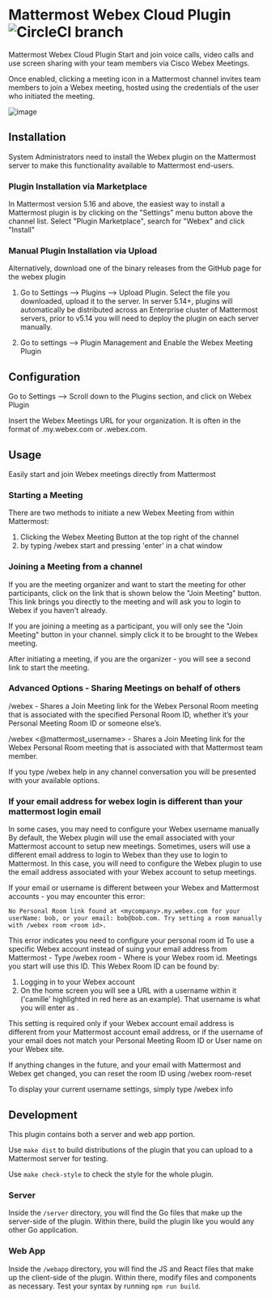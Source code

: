# Mattermost Webex Cloud Plugin ![CircleCI branch](https://img.shields.io/circleci/project/github/mattermost/mattermost-plugin-webex/master.svg)

Mattermost Webex Cloud Plugin
Start and join voice calls, video calls and use screen sharing with your team members via Cisco Webex Meetings.

Once enabled, clicking a meeting icon in a Mattermost channel invites team members to join a Webex meeting, hosted using the credentials of the user who initiated the meeting.

![image](https://user-images.githubusercontent.com/915956/65968532-2bff2400-e418-11e9-8479-3e43d5890862.gif)


## Installation

System Administrators need to install the Webex plugin on the Mattermost server to make this functionality available to Mattermost end-users.

### Plugin Installation via Marketplace
In Mattermost version 5.16 and above, the easiest way to install a Mattermost plugin is by clicking on the "Settings" menu button above the channel list. Select "Plugin Marketplace", search for "Webex" and click "Install"

### Manual Plugin Installation via Upload
Alternatively, download one of the binary releases from the GitHub page for the webex plugin

1. Go to Settings --> Plugins --> Upload Plugin. Select the file you downloaded, upload it to the server. In server 5.14+, plugins will automatically be distributed across an Enterprise cluster of Mattermost servers, prior to v5.14 you will need to deploy the plugin on each server manually.

2. Go to settings --> Plugin Management and Enable the Webex Meeting Plugin

## Configuration
Go to Settings --> Scroll down to the Plugins section, and click on Webex Plugin

Insert the Webex Meetings URL for your organization. It is often in the format of <companyname>.my.webex.com or <companyname>.webex.com.

## Usage
Easily start and join Webex meetings directly from Mattermost

### Starting a Meeting
There are two methods to initiate a new Webex Meeting from within Mattermost:

1. Clicking the Webex Meeting Button at the top right of the channel 
2. by typing /webex start and pressing 'enter' in a chat window


### Joining a Meeting from a channel
If you are the meeting organizer and want to start the meeting for other participants, click on the link that is shown below the "Join Meeting" button. This link brings you directly to the meeting and will ask you to login to Webex if you haven't already.

If you are joining a meeting as a participant, you will only see the "Join Meeting" button in your channel. simply click it to be brought to the Webex meeting.

After initiating a meeting, if you are the organizer - you will see a second link to start the meeting.

### Advanced Options - Sharing Meetings on behalf of others

/webex <room id> - Shares a Join Meeting link for the Webex Personal Room meeting that is associated with the specified Personal Room ID, whether it’s your Personal Meeting Room ID or someone else’s.

/webex <@mattermost_username> - Shares a Join Meeting link for the Webex Personal Room meeting that is associated with that Mattermost team member.

If you type /webex help in any channel conversation you will be presented with your available options.


### If your email address for webex login is different than your mattermost login email
In some cases, you may need to configure your Webex username manually
By default, the Webex plugin will use the email associated with your Mattermost account to setup new meetings. Sometimes, users will use a different email address to login to Webex than they use to login to Mattermost. In this case, you will need to configure the Webex plugin to use the email address associated with your Webex account to setup meetings.

If your email or username is different between your Webex and Mattermost accounts - you may encounter this error:

`No Personal Room link found at <mycompany>.my.webex.com for your userName: bob, or your email: bob@bob.com. Try setting a room manually with /webex room <room id>.`

This error indicates you need to configure your personal room id
To use a specific Webex account instead of suing your email address from Mattermost - Type /webex room <room id> - Where <room id> is your Webex room id. Meetings you start will use this ID. This Webex Room ID can be found by:

1. Logging in to your Webex account
2. On the home screen you will see a URL with a username within it ('camille' highlighted in red here as an example).  That username is what you will enter as <room id>.

This setting is required only if your Webex account email address is different from your Mattermost account email address, or if the username of your email does not match your Personal Meeting Room ID or User name on your Webex site.

If anything changes in the future, and your email with Mattermost and Webex get changed, you can reset the room ID using /webex room-reset

To display your current username settings, simply type /webex info
  

## Development

This plugin contains both a server and web app portion.

Use `make dist` to build distributions of the plugin that you can upload to a Mattermost server for testing.

Use `make check-style` to check the style for the whole plugin.

### Server

Inside the `/server` directory, you will find the Go files that make up the server-side of the plugin. Within there, build the plugin like you would any other Go application.

### Web App

Inside the `/webapp` directory, you will find the JS and React files that make up the client-side of the plugin. Within there, modify files and components as necessary. Test your syntax by running `npm run build`.
